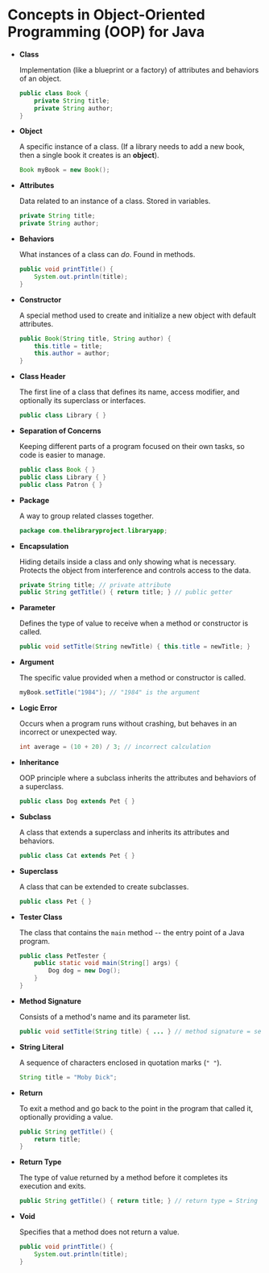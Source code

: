 # Concepts in Object-Oriented Programming (OOP) for Java

- **Class**
 
  Implementation (like a blueprint or a factory) of attributes and behaviors of an object.  
  ```java
  public class Book {
      private String title;
      private String author;
  }


- **Object**

  A specific instance of a class. (If a library needs to add a new book, then a single book it creates is an **object**).

  ```java
  Book myBook = new Book();
  ```

- **Attributes**

  Data related to an instance of a class. Stored in variables.

  ```java
  private String title;
  private String author;
  ```

- **Behaviors**

  What instances of a class can *do*. Found in methods.

  ```java
  public void printTitle() {
      System.out.println(title);
  }
  ```

- **Constructor**

  A special method used to create and initialize a new object with default attributes.

  ```java
  public Book(String title, String author) {
      this.title = title;
      this.author = author;
  }
  ```

- **Class Header**

  The first line of a class that defines its name, access modifier, and optionally its superclass or interfaces.

  ```java
  public class Library { }
  ```

- **Separation of Concerns**

  Keeping different parts of a program focused on their own tasks, so code is easier to manage.

  ```java
  public class Book { }
  public class Library { }
  public class Patron { }
  ```

- **Package**

  A way to group related classes together.

  ```java
  package com.thelibraryproject.libraryapp;
  ```

- **Encapsulation**

  Hiding details inside a class and only showing what is necessary. Protects the object from interference and controls access to the data.

  ```java
  private String title; // private attribute
  public String getTitle() { return title; } // public getter
  ```

- **Parameter**

  Defines the type of value to receive when a method or constructor is called.

  ```java
  public void setTitle(String newTitle) { this.title = newTitle; }
  ```

- **Argument**

  The specific value provided when a method or constructor is called.

  ```java
  myBook.setTitle("1984"); // "1984" is the argument
  ```

- **Logic Error**

  Occurs when a program runs without crashing, but behaves in an incorrect or unexpected way.

  ```java
  int average = (10 + 20) / 3; // incorrect calculation
  ```

- **Inheritance**

  OOP principle where a subclass inherits the attributes and behaviors of a superclass.

  ```java
  public class Dog extends Pet { }
  ```

- **Subclass**

  A class that extends a superclass and inherits its attributes and behaviors.

  ```java
  public class Cat extends Pet { }
  ```

- **Superclass**

  A class that can be extended to create subclasses.

  ```java
  public class Pet { }
  ```

- **Tester Class**

  The class that contains the `main` method -- the entry point of a Java program.

  ```java
  public class PetTester {
      public static void main(String[] args) {
          Dog dog = new Dog();
      }
  }
  ```

- **Method Signature**

  Consists of a method's name and its parameter list.

  ```java
  public void setTitle(String title) { ... } // method signature = setTitle(String)
  ```

- **String Literal**

  A sequence of characters enclosed in quotation marks (`" "`).

  ```java
  String title = "Moby Dick";
  ```

- **Return**

  To exit a method and go back to the point in the program that called it, optionally providing a value.

  ```java
  public String getTitle() {
      return title;
  }
  ```

- **Return Type**

  The type of value returned by a method before it completes its execution and exits.

  ```java
  public String getTitle() { return title; } // return type = String
  ```

- **Void**

  Specifies that a method does not return a value.

  ```java
  public void printTitle() {
      System.out.println(title);
  }
  ```

